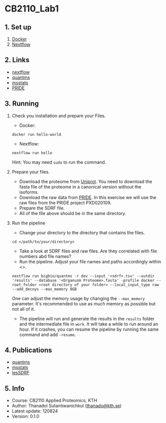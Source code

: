 # CB2110_Lab1


## 1. Set up 
1. [Docker](https://www.docker.com/)
2. [Nextflow](https://www.nextflow.io/) 

## 2. Links 
- [nextflow](https://www.nextflow.io/)
- [quantms](https://nf-co.re/quantms/1.3.0/) 
- [msstats](https://bioconductor.org/packages/release/bioc/html/MSstats.html) 
- [PRIDE](https://www.ebi.ac.uk/pride/archive/) 

## 3. Running 
1. Check you installation and prepare your Files. 
    - Docker: 
    ```
    docker run hello-world
    ```
    - Nextflow: 
    ```
    nextflow run hello
    ``` 
    Hint: You may need `sudo` to run the command.
2. Prepare your files.
    - Download the proteome from [Uniprot](https://www.uniprot.org/). You need to download the fasta file of the proteome in a canonical version without the isoforms.
    - Download the raw data from [PRIDE](https://www.ebi.ac.uk/pride/archive/). In this exercise we will use the raw files from the PRIDE project PXD020109. 
    - Prepare the SDRF file.
    - All of the file above should be in the same directory.

3. Run the pipeline 
    - Change your directory to the directory that contains the files.

    ```
    cd </path/to/your/directory>
    ```
    
    - Take a look at SDRF files and raw files. Are they correlated with file numbers abd file names?
    - Run the pipeline. Adjust your file names and paths accordingly within <>. 
    
    ```
    nextflow run bigbio/quantms -r dev --input '<sdrf>.tsv' --outdir 'results' --database '<Organusm Proteome>.fasta' -profile docker --root_folder <root directory of your folder> --local_input_type raw  --add_decoys --max_memory 8GB
    ```
    One can adjust the memory usage by changing the `--max_memory` parameter. It's recommended to use as much memory as possible but not all of it.
    - The pipeline will run and generate the results in the `results` folder and the intermediate file in `work`. It will take a while to run around an hour. If it crashes, you can resume the pipeline by running the same command and add `-resume`.

## 4. Publications 

- [quantms](https://www.biorxiv.org/content/10.1101/2021.08.23.457366v1)
- [msstats](https://pubmed.ncbi.nlm.nih.gov/25049305/)
- [lesSDRF](https://pubmed.ncbi.nlm.nih.gov/25049305/)

## 5. Info 
- Course: CB2110 Applied Proteomics, KTH 
- Author: Thanadol Sutantiwanichkul (thanado@kth.se)
- Latest update: 120824
- Version: 0.1.0 